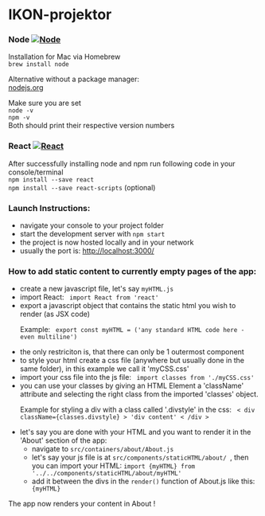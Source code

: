 <h1><a id="IKONprojektor_0"></a>IKON-projektor</h1>

<h3 style=„display: flex; align-items: center;“>Node <a href="https://nodejs.org/en/"><img src="https://ih1.redbubble.net/image.109336634.1604/flat,30x30,075,f.u1.jpg" alt="Node" title="Node"></a></h3>
<p>Installation for Mac via Homebrew<br>
<code>brew install node</code></p>
<p>Alternative without a package manager:<br>
<a href="https://nodejs.org/en/">nodejs.org</a></p>
<p>Make sure you are set<br>
<code>node -v</code><br>
<code>npm -v</code><br>
Both should print their respective version numbers</p>
<h3 style=„display: flex; align-items: center;“>React  <a href="https://reactjs.org/"><img src="https://ih1.redbubble.net/image.277330845.6641/flat,30x30,075,f.jpg" alt="React" title="React"><a/></h3>
<p>After successfully installing node and npm run following code in your console/terminal<br>
<code>npm install --save react</code><br>
<code>npm install --save react-scripts</code> (optional)</p>
<h3><a id="Launch_Instructions_27"></a>Launch Instructions:</h3>
<ul>
<li>navigate your console to your project folder</li>
<li>start the development server with <code>npm start</code></li>
<li>the project is now hosted locally and in your network</li>
<li>usually the port is: <a href="http://localhost:3000/">http://localhost:3000/</a></li>
</ul>
<h3> How to add static content to currently empty pages of the app: </h3>
<ul>
<li> create a new javascript file, let's say <code>myHTML.js </code></li> 
<li> import React: <code> import React from 'react' </code>
<li> export a javascript object that contains the static html you wish to render (as JSX code) 
<p> Example: <code> export const myHTML = ('any standard HTML code here - even multiline') </code></p>
</li> 
<li> the only restriciton is, that there can only be 1 outermost component </li> 
<li> to style your html create a css file (anywhere but usually done in the same folder), in this example we call it 'myCSS.css' </li> 
<li> import your css file into the js file: <code> import classes from './myCSS.css' </code></li> 
<li> you can use your classes by giving an HTML Element a 'className' attribute and selecting the right class from the imported 'classes' object. 
<p> Example for styling a div with a class called '.divstyle' in the css: <code> &lt div className={classes.divstyle} &gt 'div content' &lt /div &gt </code>
</li>
<li> let's say you are done with your HTML and you want to render it in the 'About' section of the app:
<ul>
<li>navigate to <code>src/containers/about/About.js </code></li>
<li>let's say your js file is at <code>src/components/staticHTML/about/ </code>, then you can import your HTML: <code>import {myHTML} from '../../components/staticHTML/about/myHTML'</code>
<li>add it between the divs in the <code>render()</code> function of About.js like this: <code> {myHTML}</code></li>
</ul>
</ul>
<p> The app now renders your content in About ! </p>
